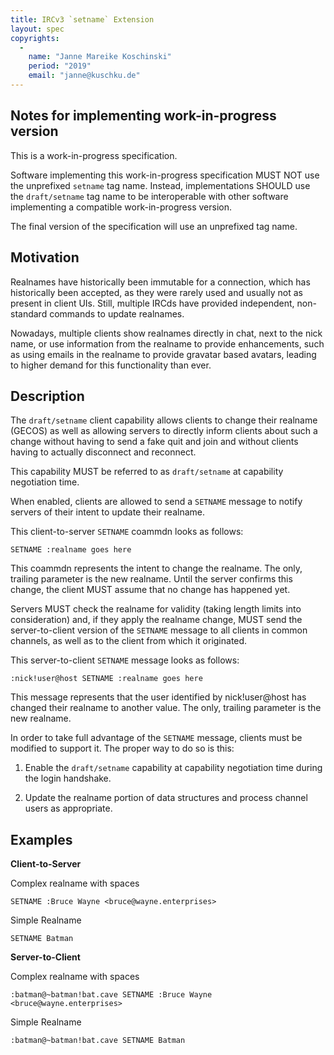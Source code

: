```yaml
---
title: IRCv3 `setname` Extension
layout: spec
copyrights:
  -
    name: "Janne Mareike Koschinski"
    period: "2019"
    email: "janne@kuschku.de"
---
```


## Notes for implementing work-in-progress version

This is a work-in-progress specification.

Software implementing this work-in-progress specification MUST NOT use the
unprefixed `setname` tag name. Instead, implementations SHOULD use
the `draft/setname` tag name to be interoperable with other software
implementing a compatible work-in-progress version.

The final version of the specification will use an unprefixed tag name.

## Motivation

Realnames have historically been immutable for a connection, which has
historically been accepted, as they were rarely used and usually not as present
in client UIs. Still, multiple IRCds have provided independent, non-standard
commands to update realnames.

Nowadays, multiple clients show realnames directly in chat, next to the nick
name, or use information from the realname to provide enhancements, such as
using emails in the realname to provide gravatar based avatars, leading to
higher demand for this functionality than ever.

## Description

The `draft/setname` client capability allows clients to change their realname
(GECOS) as well as allowing servers to directly inform clients about such a
change without having to send a fake quit and join and without clients having
to actually disconnect and reconnect. 

This capability MUST be referred to as `draft/setname` at capability
negotiation time.

When enabled, clients are allowed to send a `SETNAME` message to notify servers
of their intent to update their realname.

This client-to-server `SETNAME` coammdn looks as follows:

    SETNAME :realname goes here

This coammdn represents the intent to change the realname. The only, trailing
parameter is the new realname. Until the server confirms this change, the
client MUST assume that no change has happened yet.

Servers MUST check the realname for validity (taking length limits into
consideration) and, if they apply the realname change, MUST send the
server-to-client version of the `SETNAME` message to all clients in common
channels, as well as to the client from which it originated.

This server-to-client `SETNAME` message looks as follows:

    :nick!user@host SETNAME :realname goes here

This message represents that the user identified by nick!user@host has changed
their realname to another value. The only, trailing parameter is the new
realname.

In order to take full advantage of the `SETNAME` message, clients must be
modified to support it. The proper way to do so is this:

1) Enable the `draft/setname` capability at capability negotiation time during
   the login handshake.

2) Update the realname portion of data structures and process channel users as
   appropriate.

## Examples

**Client-to-Server**

Complex realname with spaces

    SETNAME :Bruce Wayne <bruce@wayne.enterprises>
    
Simple Realname

    SETNAME Batman

**Server-to-Client**

Complex realname with spaces

    :batman@~batman!bat.cave SETNAME :Bruce Wayne <bruce@wayne.enterprises>
    
Simple Realname

    :batman@~batman!bat.cave SETNAME Batman
